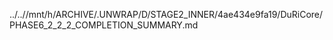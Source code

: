 ../..//mnt/h/ARCHIVE/.UNWRAP/D/STAGE2_INNER/4ae434e9fa19/DuRiCore/PHASE6_2_2_2_COMPLETION_SUMMARY.md